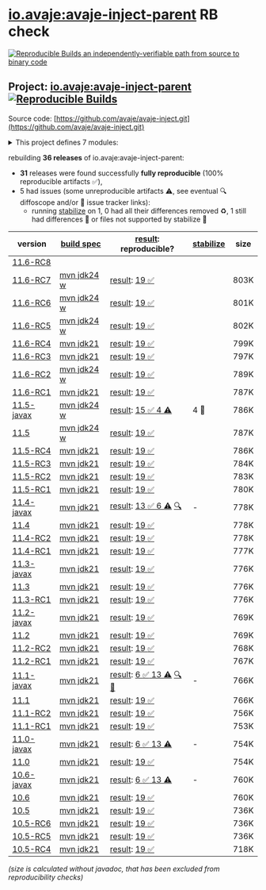 [io.avaje:avaje-inject-parent](https://central.sonatype.com/artifact/io.avaje/avaje-inject-parent/versions) RB check
=======

[![Reproducible Builds](https://reproducible-builds.org/images/logos/rb.svg) an independently-verifiable path from source to binary code](https://reproducible-builds.org/)

## Project: [io.avaje:avaje-inject-parent](https://central.sonatype.com/artifact/io.avaje/avaje-inject-parent/versions) [![Reproducible Builds](https://img.shields.io/endpoint?url=https://raw.githubusercontent.com/jvm-repo-rebuild/reproducible-central/master/content/io/avaje/inject/badge.json)](https://github.com/jvm-repo-rebuild/reproducible-central/blob/master/content/io/avaje/inject/README.md)

Source code: [https://github.com/avaje/avaje-inject.git](https://github.com/avaje/avaje-inject.git)

<details><summary>This project defines 7 modules:</summary>

* [io.avaje:avaje-inject](https://central.sonatype.com/artifact/io.avaje/avaje-inject/overview)
* [io.avaje:avaje-inject-aop](https://central.sonatype.com/artifact/io.avaje/avaje-inject-aop/overview)
* [io.avaje:avaje-inject-events](https://central.sonatype.com/artifact/io.avaje/avaje-inject-events/overview)
* [io.avaje:avaje-inject-generator](https://central.sonatype.com/artifact/io.avaje/avaje-inject-generator/overview)
* [io.avaje:avaje-inject-maven-plugin](https://central.sonatype.com/artifact/io.avaje/avaje-inject-maven-plugin/overview)
* [io.avaje:avaje-inject-parent](https://central.sonatype.com/artifact/io.avaje/avaje-inject-parent/overview)
* [io.avaje:avaje-inject-test](https://central.sonatype.com/artifact/io.avaje/avaje-inject-test/overview)
</details>

rebuilding **36 releases** of io.avaje:avaje-inject-parent:
- **31** releases were found successfully **fully reproducible** (100% reproducible artifacts :white_check_mark:),
- 5 had issues (some unreproducible artifacts :warning:, see eventual :mag: diffoscope and/or :memo: issue tracker links):
  - running [stabilize](doc/stabilize.md) on 1, 0 had all their differences removed :recycle:, 1 still had differences :rotating_light: or files not supported by stabilize :no_entry_sign:

| version | [build spec](/BUILDSPEC.md) | [result](https://reproducible-builds.org/docs/jvm/): reproducible? | [stabilize](https://github.com/google/oss-rebuild/blob/main/cmd/stabilize/README.md) | size |
| -- | --------- | ------ | ------ | -- |
| [11.6-RC8](https://central.sonatype.com/artifact/io.avaje/avaje-inject-parent/11.6-RC8/pom) | | | |
| [11.6-RC7](https://central.sonatype.com/artifact/io.avaje/avaje-inject-parent/11.6-RC7/pom) | [mvn jdk24 w](avaje-inject-11.6-RC7.buildspec) | [result](avaje-inject-parent-11.6-RC7.buildinfo): [19 :white_check_mark: ](avaje-inject-parent-11.6-RC7.buildcompare) | | 803K |
| [11.6-RC6](https://central.sonatype.com/artifact/io.avaje/avaje-inject-parent/11.6-RC6/pom) | [mvn jdk24 w](avaje-inject-11.6-RC6.buildspec) | [result](avaje-inject-parent-11.6-RC6.buildinfo): [19 :white_check_mark: ](avaje-inject-parent-11.6-RC6.buildcompare) | | 801K |
| [11.6-RC5](https://central.sonatype.com/artifact/io.avaje/avaje-inject-parent/11.6-RC5/pom) | [mvn jdk24 w](avaje-inject-11.6-RC5.buildspec) | [result](avaje-inject-parent-11.6-RC5.buildinfo): [19 :white_check_mark: ](avaje-inject-parent-11.6-RC5.buildcompare) | | 802K |
| [11.6-RC4](https://central.sonatype.com/artifact/io.avaje/avaje-inject-parent/11.6-RC4/pom) | [mvn jdk21](avaje-inject-11.6-RC4.buildspec) | [result](avaje-inject-parent-11.6-RC4.buildinfo): [19 :white_check_mark: ](avaje-inject-parent-11.6-RC4.buildcompare) | | 799K |
| [11.6-RC3](https://central.sonatype.com/artifact/io.avaje/avaje-inject-parent/11.6-RC3/pom) | [mvn jdk21](avaje-inject-11.6-RC3.buildspec) | [result](avaje-inject-parent-11.6-RC3.buildinfo): [19 :white_check_mark: ](avaje-inject-parent-11.6-RC3.buildcompare) | | 797K |
| [11.6-RC2](https://central.sonatype.com/artifact/io.avaje/avaje-inject-parent/11.6-RC2/pom) | [mvn jdk24 w](avaje-inject-11.6-RC2.buildspec) | [result](avaje-inject-parent-11.6-RC2.buildinfo): [19 :white_check_mark: ](avaje-inject-parent-11.6-RC2.buildcompare) | | 789K |
| [11.6-RC1](https://central.sonatype.com/artifact/io.avaje/avaje-inject-parent/11.6-RC1/pom) | [mvn jdk21](avaje-inject-11.6-RC1.buildspec) | [result](avaje-inject-parent-11.6-RC1.buildinfo): [19 :white_check_mark: ](avaje-inject-parent-11.6-RC1.buildcompare) | | 787K |
| [11.5-javax](https://central.sonatype.com/artifact/io.avaje/avaje-inject-parent/11.5-javax/pom) | [mvn jdk24 w](avaje-inject-11.5-javax.buildspec) | [result](avaje-inject-parent-11.5-javax.buildinfo): [15 :white_check_mark:  4 :warning:](avaje-inject-parent-11.5-javax.buildcompare) | 4 :rotating_light: | 786K |
| [11.5](https://central.sonatype.com/artifact/io.avaje/avaje-inject-parent/11.5/pom) | [mvn jdk24 w](avaje-inject-11.5.buildspec) | [result](avaje-inject-parent-11.5.buildinfo): [19 :white_check_mark: ](avaje-inject-parent-11.5.buildcompare) | | 787K |
| [11.5-RC4](https://central.sonatype.com/artifact/io.avaje/avaje-inject-parent/11.5-RC4/pom) | [mvn jdk21](avaje-inject-11.5-RC4.buildspec) | [result](avaje-inject-parent-11.5-RC4.buildinfo): [19 :white_check_mark: ](avaje-inject-parent-11.5-RC4.buildcompare) | | 786K |
| [11.5-RC3](https://central.sonatype.com/artifact/io.avaje/avaje-inject-parent/11.5-RC3/pom) | [mvn jdk21](avaje-inject-11.5-RC3.buildspec) | [result](avaje-inject-parent-11.5-RC3.buildinfo): [19 :white_check_mark: ](avaje-inject-parent-11.5-RC3.buildcompare) | | 784K |
| [11.5-RC2](https://central.sonatype.com/artifact/io.avaje/avaje-inject-parent/11.5-RC2/pom) | [mvn jdk21](avaje-inject-11.5-RC2.buildspec) | [result](avaje-inject-parent-11.5-RC2.buildinfo): [19 :white_check_mark: ](avaje-inject-parent-11.5-RC2.buildcompare) | | 783K |
| [11.5-RC1](https://central.sonatype.com/artifact/io.avaje/avaje-inject-parent/11.5-RC1/pom) | [mvn jdk21](avaje-inject-11.5-RC1.buildspec) | [result](avaje-inject-parent-11.5-RC1.buildinfo): [19 :white_check_mark: ](avaje-inject-parent-11.5-RC1.buildcompare) | | 780K |
| [11.4-javax](https://central.sonatype.com/artifact/io.avaje/avaje-inject-parent/11.4-javax/pom) | [mvn jdk21](avaje-inject-11.4-javax.buildspec) | [result](avaje-inject-parent-11.4-javax.buildinfo): [13 :white_check_mark:  6 :warning:](avaje-inject-parent-11.4-javax.buildcompare) [:mag:](avaje-inject-parent-11.4-javax.diffoscope) | - | 778K |
| [11.4](https://central.sonatype.com/artifact/io.avaje/avaje-inject-parent/11.4/pom) | [mvn jdk21](avaje-inject-11.4.buildspec) | [result](avaje-inject-parent-11.4.buildinfo): [19 :white_check_mark: ](avaje-inject-parent-11.4.buildcompare) | | 778K |
| [11.4-RC2](https://central.sonatype.com/artifact/io.avaje/avaje-inject-parent/11.4-RC2/pom) | [mvn jdk21](avaje-inject-11.4-RC2.buildspec) | [result](avaje-inject-parent-11.4-RC2.buildinfo): [19 :white_check_mark: ](avaje-inject-parent-11.4-RC2.buildcompare) | | 778K |
| [11.4-RC1](https://central.sonatype.com/artifact/io.avaje/avaje-inject-parent/11.4-RC1/pom) | [mvn jdk21](avaje-inject-11.4-RC1.buildspec) | [result](avaje-inject-parent-11.4-RC1.buildinfo): [19 :white_check_mark: ](avaje-inject-parent-11.4-RC1.buildcompare) | | 777K |
| [11.3-javax](https://central.sonatype.com/artifact/io.avaje/avaje-inject-parent/11.3-javax/pom) | [mvn jdk21](avaje-inject-11.3-javax.buildspec) | [result](avaje-inject-parent-11.3-javax.buildinfo): [19 :white_check_mark: ](avaje-inject-parent-11.3-javax.buildcompare) | | 776K |
| [11.3](https://central.sonatype.com/artifact/io.avaje/avaje-inject-parent/11.3/pom) | [mvn jdk21](avaje-inject-11.3.buildspec) | [result](avaje-inject-parent-11.3.buildinfo): [19 :white_check_mark: ](avaje-inject-parent-11.3.buildcompare) | | 776K |
| [11.3-RC1](https://central.sonatype.com/artifact/io.avaje/avaje-inject-parent/11.3-RC1/pom) | [mvn jdk21](avaje-inject-11.3-RC1.buildspec) | [result](avaje-inject-parent-11.3-RC1.buildinfo): [19 :white_check_mark: ](avaje-inject-parent-11.3-RC1.buildcompare) | | 776K |
| [11.2-javax](https://central.sonatype.com/artifact/io.avaje/avaje-inject-parent/11.2-javax/pom) | [mvn jdk21](avaje-inject-11.2-javax.buildspec) | [result](avaje-inject-parent-11.2-javax.buildinfo): [19 :white_check_mark: ](avaje-inject-parent-11.2-javax.buildcompare) | | 769K |
| [11.2](https://central.sonatype.com/artifact/io.avaje/avaje-inject-parent/11.2/pom) | [mvn jdk21](avaje-inject-11.2.buildspec) | [result](avaje-inject-parent-11.2.buildinfo): [19 :white_check_mark: ](avaje-inject-parent-11.2.buildcompare) | | 769K |
| [11.2-RC2](https://central.sonatype.com/artifact/io.avaje/avaje-inject-parent/11.2-RC2/pom) | [mvn jdk21](avaje-inject-11.2-RC2.buildspec) | [result](avaje-inject-parent-11.2-RC2.buildinfo): [19 :white_check_mark: ](avaje-inject-parent-11.2-RC2.buildcompare) | | 768K |
| [11.2-RC1](https://central.sonatype.com/artifact/io.avaje/avaje-inject-parent/11.2-RC1/pom) | [mvn jdk21](avaje-inject-11.2-RC1.buildspec) | [result](avaje-inject-parent-11.2-RC1.buildinfo): [19 :white_check_mark: ](avaje-inject-parent-11.2-RC1.buildcompare) | | 767K |
| [11.1-javax](https://central.sonatype.com/artifact/io.avaje/avaje-inject-parent/11.1-javax/pom) | [mvn jdk21](avaje-inject-11.1-javax.buildspec) | [result](avaje-inject-parent-11.1-javax.buildinfo): [6 :white_check_mark:  13 :warning:](avaje-inject-parent-11.1-javax.buildcompare) [:mag:](avaje-inject-parent-11.1-javax.diffoscope) [:memo:](https://github.com/avaje/avaje-inject/issues/757) | - | 766K |
| [11.1](https://central.sonatype.com/artifact/io.avaje/avaje-inject-parent/11.1/pom) | [mvn jdk21](avaje-inject-11.1.buildspec) | [result](avaje-inject-parent-11.1.buildinfo): [19 :white_check_mark: ](avaje-inject-parent-11.1.buildcompare) | | 766K |
| [11.1-RC2](https://central.sonatype.com/artifact/io.avaje/avaje-inject-parent/11.1-RC2/pom) | [mvn jdk21](avaje-inject-11.1-RC2.buildspec) | [result](avaje-inject-parent-11.1-RC2.buildinfo): [19 :white_check_mark: ](avaje-inject-parent-11.1-RC2.buildcompare) | | 756K |
| [11.1-RC1](https://central.sonatype.com/artifact/io.avaje/avaje-inject-parent/11.1-RC1/pom) | [mvn jdk21](avaje-inject-11.1-RC1.buildspec) | [result](avaje-inject-parent-11.1-RC1.buildinfo): [19 :white_check_mark: ](avaje-inject-parent-11.1-RC1.buildcompare) | | 753K |
| [11.0-javax](https://central.sonatype.com/artifact/io.avaje/avaje-inject-parent/11.0-javax/pom) | [mvn jdk21](avaje-inject-11.0-javax.buildspec) | [result](avaje-inject-parent-11.0-javax.buildinfo): [6 :white_check_mark:  13 :warning:](avaje-inject-parent-11.0-javax.buildcompare) | - | 754K |
| [11.0](https://central.sonatype.com/artifact/io.avaje/avaje-inject-parent/11.0/pom) | [mvn jdk21](avaje-inject-11.0.buildspec) | [result](avaje-inject-parent-11.0.buildinfo): [19 :white_check_mark: ](avaje-inject-parent-11.0.buildcompare) | | 754K |
| [10.6-javax](https://central.sonatype.com/artifact/io.avaje/avaje-inject-parent/10.6-javax/pom) | [mvn jdk21](avaje-inject-10.6-javax.buildspec) | [result](avaje-inject-parent-10.6-javax.buildinfo): [6 :white_check_mark:  13 :warning:](avaje-inject-parent-10.6-javax.buildcompare) | - | 760K |
| [10.6](https://central.sonatype.com/artifact/io.avaje/avaje-inject-parent/10.6/pom) | [mvn jdk21](avaje-inject-10.6.buildspec) | [result](avaje-inject-parent-10.6.buildinfo): [19 :white_check_mark: ](avaje-inject-parent-10.6.buildcompare) | | 760K |
| [10.5](https://central.sonatype.com/artifact/io.avaje/avaje-inject-parent/10.5/pom) | [mvn jdk21](avaje-inject-10.5.buildspec) | [result](avaje-inject-parent-10.5.buildinfo): [19 :white_check_mark: ](avaje-inject-parent-10.5.buildcompare) | | 736K |
| [10.5-RC6](https://central.sonatype.com/artifact/io.avaje/avaje-inject-parent/10.5-RC6/pom) | [mvn jdk21](avaje-inject-10.5-RC6.buildspec) | [result](avaje-inject-parent-10.5-RC6.buildinfo): [19 :white_check_mark: ](avaje-inject-parent-10.5-RC6.buildcompare) | | 736K |
| [10.5-RC5](https://central.sonatype.com/artifact/io.avaje/avaje-inject-parent/10.5-RC5/pom) | [mvn jdk21](avaje-inject-10.5-RC5.buildspec) | [result](avaje-inject-parent-10.5-RC5.buildinfo): [19 :white_check_mark: ](avaje-inject-parent-10.5-RC5.buildcompare) | | 736K |
| [10.5-RC4](https://central.sonatype.com/artifact/io.avaje/avaje-inject-parent/10.5-RC4/pom) | [mvn jdk21](avaje-inject-10.5-RC4.buildspec) | [result](avaje-inject-parent-10.5-RC4.buildinfo): [19 :white_check_mark: ](avaje-inject-parent-10.5-RC4.buildcompare) | | 718K |

<i>(size is calculated without javadoc, that has been excluded from reproducibility checks)</i>
